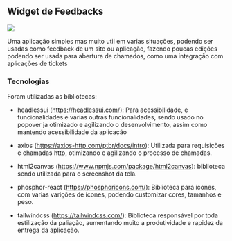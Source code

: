 ## Widget de Feedbacks

<img src='https://uploaddeimagens.com.br/imagens/9kTUmNk' />

Uma aplicação simples mas muito util em varias situações, podendo ser usadas como feedback de um site ou aplicação, fazendo poucas edições podendo ser usada para abertura de chamados, como uma integração com aplicações de tickets

### Tecnologias
 Foram utilizadas as bibliotecas:
 - headlessui (https://headlessui.com/): Para acessibilidade, e funcionalidades e varias outras funcionalidades, sendo usado no popover ja otimizado e agilizando o desenvolvimento, assim como mantendo acessibilidade da aplicação

 - axios (https://axios-http.com/ptbr/docs/intro): Utilizada para requisições e chamadas http, otimizando e agilizando o processo de chamadas.

 - html2canvas (https://www.npmjs.com/package/html2canvas): biblioteca sendo utilizada para o screenshot da tela.

 - phosphor-react (https://phosphoricons.com/): Biblioteca para ícones, com varias varições de ícones, podendo customizar cores, tamanhos e peso.

 - tailwindcss (https://tailwindcss.com/): Biblioteca responsável por toda estilização da paliação, aumentando muito a produtividade e rapidez da entrega da aplicação.

